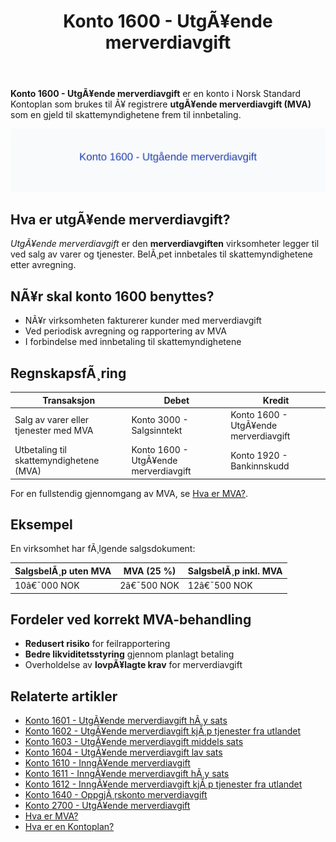 ﻿---
title: "Konto 1600 - UtgÃ¥ende merverdiavgift"
meta_title: "1600-utgaende-merverdiavgift"
meta_description: '**Konto 1600 - UtgÃ¥ende merverdiavgift** er en konto i Norsk Standard Kontoplan som brukes til Ã¥ registrere **utgÃ¥ende merverdiavgift (MVA)** som en gjeld ti...'
slug: 1600-utgaende-merverdiavgift
type: blog
layout: pages/single
---

**Konto 1600 - UtgÃ¥ende merverdiavgift** er en konto i Norsk Standard Kontoplan som brukes til Ã¥ registrere **utgÃ¥ende merverdiavgift (MVA)** som en gjeld til skattemyndighetene frem til innbetaling.

![Illustrasjon av konto 1600 UtgÃ¥ende merverdiavgift](1600-utgaende-merverdiavgift-image.svg)

## Hva er utgÃ¥ende merverdiavgift?

*UtgÃ¥ende merverdiavgift* er den **merverdiavgiften** virksomheter legger til ved salg av varer og tjenester. BelÃ¸pet innbetales til skattemyndighetene etter avregning.

## NÃ¥r skal konto 1600 benyttes?

* NÃ¥r virksomheten fakturerer kunder med merverdiavgift
* Ved periodisk avregning og rapportering av MVA
* I forbindelse med innbetaling til skattemyndighetene

## RegnskapsfÃ¸ring

| Transaksjon                                | Debet                                      | Kredit                                   |
|--------------------------------------------|--------------------------------------------|------------------------------------------|
| Salg av varer eller tjenester med MVA      | Konto 3000 - Salgsinntekt                   | Konto 1600 - UtgÃ¥ende merverdiavgift     |
| Utbetaling til skattemyndighetene (MVA)    | Konto 1600 - UtgÃ¥ende merverdiavgift       | Konto 1920 - Bankinnskudd                |

For en fullstendig gjennomgang av MVA, se [Hva er MVA?](/blogs/regnskap/hva-er-moms-mva "Hva er MVA? MVA-regnskapsfÃ¸ring og merverdiavgift").

## Eksempel

En virksomhet har fÃ¸lgende salgsdokument:

| SalgsbelÃ¸p uten MVA | MVA (25 %) | SalgsbelÃ¸p inkl. MVA |
|---------------------|------------|----------------------|
| 10â€¯000 NOK          | 2â€¯500 NOK  | 12â€¯500 NOK           |

## Fordeler ved korrekt MVA-behandling

* **Redusert risiko** for feilrapportering
* **Bedre likviditetsstyring** gjennom planlagt betaling
* Overholdelse av **lovpÃ¥lagte krav** for merverdiavgift

## Relaterte artikler

* [Konto 1601 - UtgÃ¥ende merverdiavgift hÃ¸y sats](/blogs/kontoplan/1601-utgaende-merverdiavgift-hoy-sats "Konto 1601 - UtgÃ¥ende merverdiavgift hÃ¸y sats")
* [Konto 1602 - UtgÃ¥ende merverdiavgift kjÃ¸p tjenester fra utlandet](/blogs/kontoplan/1602-utgaende-merverdiavgift-kjop-tjen-fra-utlandet "Konto 1602 - UtgÃ¥ende merverdiavgift kjÃ¸p tjenester fra utlandet")
* [Konto 1603 - UtgÃ¥ende merverdiavgift middels sats](/blogs/kontoplan/1603-utgaende-merverdiavgift-middels-sats "Konto 1603 - UtgÃ¥ende merverdiavgift middels sats")
* [Konto 1604 - UtgÃ¥ende merverdiavgift lav sats](/blogs/kontoplan/1604-utgaende-merverdiavgift-lav-sats "Konto 1604 - UtgÃ¥ende merverdiavgift lav sats")
* [Konto 1610 - InngÃ¥ende merverdiavgift](/blogs/kontoplan/1610-inngaaende-merverdiavgift "Konto 1610 - InngÃ¥ende merverdiavgift")
* [Konto 1611 - InngÃ¥ende merverdiavgift hÃ¸y sats](/blogs/kontoplan/1611-inngaaende-merverdiavgift-hoy-sats "Konto 1611 - InngÃ¥ende merverdiavgift hÃ¸y sats")
* [Konto 1612 - InngÃ¥ende merverdiavgift kjÃ¸p tjenester fra utlandet](/blogs/kontoplan/1612-inngaaende-merverdiavgift-kjop-tjen-fra-utlandet "Konto 1612 - InngÃ¥ende merverdiavgift kjÃ¸p tjenester fra utlandet")
* [Konto 1640 - OppgjÃ¸rskonto merverdiavgift](/blogs/kontoplan/1640-oppgjorskonto-merverdiavgift "Konto 1640 - OppgjÃ¸rskonto merverdiavgift")
* [Konto 2700 - UtgÃ¥ende merverdiavgift](/blogs/kontoplan/2700-utgaende-merverdiavgift "Konto 2700 - UtgÃ¥ende merverdiavgift")
* [Hva er MVA?](/blogs/regnskap/hva-er-moms-mva "Hva er MVA? MVA-regnskapsfÃ¸ring og merverdiavgift")
* [Hva er en Kontoplan?](/blogs/regnskap/hva-er-kontoplan "Hva er en Kontoplan? Komplett Guide til Kontoplaner i Norsk Regnskap")

